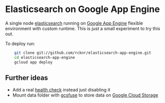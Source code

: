 # Elasticsearch on Google App Engine #

A single node [elasticsearch](https://www.elastic.co/products/elasticsearch) running on [Google App Engine](https://cloud.google.com/appengine/docs/flexible/custom-runtimes/) flexible environment with custom runtime.
This is just a small experiment to try this out.

To deploy run:
```bash
    git clone git://github.com/rcknr/elasticsearch-app-engine.git
    cd elasticsearch-app-engine
    gcloud app deploy
```

## Further ideas

* Add a real [health check](https://cloud.google.com/appengine/docs/flexible/python/how-instances-are-managed#health_checking) instead just disabling it
* Mount data folder with [gcsfuse](https://github.com/GoogleCloudPlatform/gcsfuse) to store data on [Google Cloud Storage](https://cloud.google.com/storage/)
